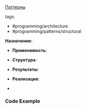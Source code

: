 [Паттерны](../../Patterns.md)

tags:

- #programming/architecture
- #programming/patterns/structural

**Назначение**:

- **Применимость**:

- **Структура**:

- **Результаты**:

- **Реализация**:

-

### Code Example
